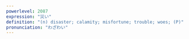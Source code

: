 ```yaml
---
powerlevel: 2087
expression: "災い"
definition: "(n) disaster; calamity; misfortune; trouble; woes; (P)"
pronunciation: "わざわい"
---
```

